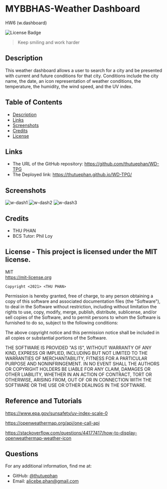 # MYBBHAS-Weather Dashboard
HW6 (w.dashboard)


![License Badge](https://img.shields.io/badge/license-MIT-green.svg)
  
  > Keep smiling and work harder
  
  ## Description
  This weather dashboard allows a user to search for a city and be presented with current and future conditions for that city. Conditions include the city name, the date, an icon representation of weather conditions, the temperature, the humidity, the wind speed, and the UV index.

  ## Table of Contents
  - [Description](#)
  - [Links](#links)
  - [Screenshots](#screenshots)
  - [Credits](#credits)
  - [License](#license)

  ## Links
  * The URL of the GitHub repository: https://github.com/thutuephan/WD-TPG
  * The Deployed link: https://thutuephan.github.io/WD-TPG/

  ## Screenshots
  ![w-dash1](https://github.com/thutuephan/WD-TPG/blob/main/ASSETS/images/weather-dash1.png)
  ![w-dash2](https://github.com/thutuephan/WD-TPG/blob/main/ASSETS/images/weather-dash2.png)
  ![w-dash3](https://github.com/thutuephan/WD-TPG/blob/main/ASSETS/images/weather-dash3.png)

  

  ## Credits
  * THU PHAN  
  * BCS Tutor: Phil Loy
  
  ## License - This project is licensed under the MIT license.
  MIT
  <br>
  https://mit-license.org
  
    Copyright <2021> <THU PHAN>

Permission is hereby granted, free of charge, to any person obtaining a copy of this software and associated documentation files (the "Software"), to deal in the Software without restriction, including without limitation the rights to use, copy, modify, merge, publish, distribute, sublicense, and/or sell copies of the Software, and to permit persons to whom the Software is furnished to do so, subject to the following conditions:

The above copyright notice and this permission notice shall be included in all copies or substantial portions of the Software.

THE SOFTWARE IS PROVIDED "AS IS", WITHOUT WARRANTY OF ANY KIND, EXPRESS OR IMPLIED, INCLUDING BUT NOT LIMITED TO THE WARRANTIES OF MERCHANTABILITY, FITNESS FOR A PARTICULAR PURPOSE AND NONINFRINGEMENT. IN NO EVENT SHALL THE AUTHORS OR COPYRIGHT HOLDERS BE LIABLE FOR ANY CLAIM, DAMAGES OR OTHER LIABILITY, WHETHER IN AN ACTION OF CONTRACT, TORT OR OTHERWISE, ARISING FROM, OUT OF OR IN CONNECTION WITH THE SOFTWARE OR THE USE OR OTHER DEALINGS IN THE SOFTWARE.

  ## Reference and Tutorials
  https://www.epa.gov/sunsafety/uv-index-scale-0

  https://openweathermap.org/api/one-call-api

  https://stackoverflow.com/questions/44177417/how-to-display-openweathermap-weather-icon

  
  
  ## Questions
  For any additional information, find me at:
  <br>
  * GitHub: [@thutuephan](https://github.com/thutuephan)
  * Email: [alicebe.phan@gmail.com](mailto:alicebe.phan@gmail.com)


  

  

  



